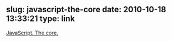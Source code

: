 slug: javascript-the-core
date: 2010-10-18 13:33:21
type: link
---

[JavaScript. The core.](http://dmitrysoshnikov.com/ecmascript/javascript-the-core/)
